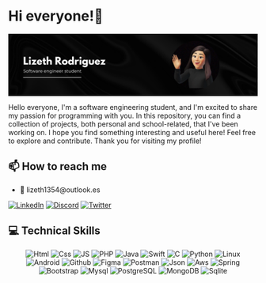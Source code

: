 <!--### Hi there 👋-->

<h1 align="left"> 
  Hi everyone!👋
</h1>

<img align="center" src="resources/mybanner.png" alt="Mybanner"/>

Hello everyone, I'm a software engineering student, and I'm excited to share my passion for programming with you. In this repository, you can find a collection of projects, both personal and school-related, that I've been working on. I hope you find something interesting and useful here! Feel free to explore and contribute. Thank you for visiting my profile!

<h2>📫 How to reach me </h2>
<ul>
  <li>📧 lizeth1354@outlook.es</li>
</ul>
<div align="left">
<a href="https://www.linkedin.com/in/lizeth-rodriguez45"><img src="https://www.vectorlogo.zone/logos/linkedin/linkedin-tile.svg" alt="LinkedIn" width="35px"/></a>
<a href="https://discordapp.com/users/lgrod"><img src="https://www.vectorlogo.zone/logos/discord/discord-tile.svg" alt="Discord" width="35px"/></a>
<a href="https://twitter.com/0LGROD"><img src="https://www.vectorlogo.zone/logos/twitter/twitter-tile.svg" alt="Twitter" width="35px"/></a>
</div>
<h2>💻 Technical Skills </h2>
<div align="center">
  <img src="https://www.vectorlogo.zone/logos/w3_html5/w3_html5-icon.svg" alt="Html" width="35px"/>
  <img src="https://www.vectorlogo.zone/logos/w3_css/w3_css-icon.svg" alt="Css" width="35px"/>
  <img src="https://upload.wikimedia.org/wikipedia/commons/6/6a/JavaScript-logo.png" alt="JS" width="35px"/>
  <img src="https://www.vectorlogo.zone/logos/php/php-icon.svg" alt="PHP" width="35px"/>

  <img src="https://www.vectorlogo.zone/logos/java/java-icon.svg" alt="Java" width="35px"/>
  <img src="https://www.vectorlogo.zone/logos/swift/swift-icon.svg" alt="Swift" width="35px"/>
  <img src="https://upload.wikimedia.org/wikipedia/commons/1/19/C_Logo.png" alt="C" width="35px"/>
  <img src="https://www.vectorlogo.zone/logos/python/python-icon.svg" alt="Python" width="35px"/>
  <img src="https://www.vectorlogo.zone/logos/linux/linux-icon.svg" alt="Linux" width="35px"/>
  <img src="https://www.vectorlogo.zone/logos/android/android-icon.svg" alt="Android" width="35px"/>
  <img src="https://www.vectorlogo.zone/logos/github/github-icon.svg" alt="Github" width="35px"/>
  <img src="https://www.vectorlogo.zone/logos/figma/figma-icon.svg" alt="Figma" width="35px"/>
  <img src="https://www.vectorlogo.zone/logos/getpostman/getpostman-icon.svg" alt="Postman" width="35px"/>
  <img src="https://www.vectorlogo.zone/logos/json/json-icon.svg" alt="Json" width="35px"/>
  <img src="https://www.vectorlogo.zone/logos/amazon_aws/amazon_aws-icon.svg" alt="Aws" width="35px"/>
  <img src="https://www.vectorlogo.zone/logos/springio/springio-icon.svg" alt="Spring" width="35px"/>
  <img src="https://logowik.com/content/uploads/images/bootstrap.jpg" alt="Bootstrap" width="35px"/>
  
  <img src="https://www.vectorlogo.zone/logos/mysql/mysql-icon.svg" alt="Mysql" width="35px"/>
  <img src="https://www.vectorlogo.zone/logos/postgresql/postgresql-icon.svg" alt="PostgreSQL" width="35px"/>
  <img src="https://www.vectorlogo.zone/logos/mongodb/mongodb-icon.svg" alt="MongoDB" width="35px"/>
  <img src="https://www.vectorlogo.zone/logos/sqlite/sqlite-icon.svg" alt="Sqlite" width="35px"/>
</div>

<!--
**lizeth45/lizeth45** is a ✨ _special_ ✨ repository because its `README.md` (this file) appears on your GitHub profile.

Here are some ideas to get you started:

- 🔭 I’m currently working on ...
- 🌱 I’m currently learning ...
- 👯 I’m looking to collaborate on ...
- 🤔 I’m looking for help with ...
- 💬 Ask me about ...
- 📫 How to reach me: ...
- 😄 Pronouns: ...
- ⚡ Fun fact: ...
-->
